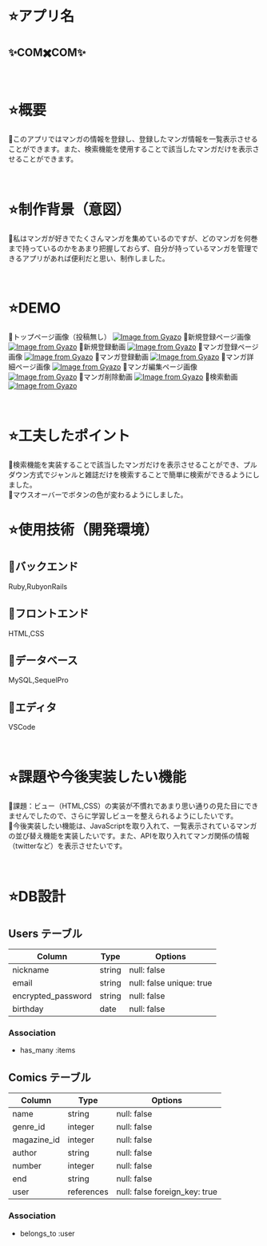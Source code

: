 # ⭐アプリ名
## ✨COM✖️COM✨
<br>

# ⭐概要
🔸このアプリではマンガの情報を登録し、登録したマンガ情報を一覧表示させることができます。また、検索機能を使用することで該当したマンガだけを表示させることができます。

<br>

# ⭐制作背景（意図）
🔸私はマンガが好きでたくさんマンガを集めているのですが、どのマンガを何巻まで持っているのかをあまり把握しておらず、自分が持っているマンガを管理できるアプリがあれば便利だと思い、制作しました。

<br>

# ⭐DEMO

🔸トップページ画像（投稿無し）
[![Image from Gyazo](https://i.gyazo.com/64f94e1cc7124298c23c6fc917c626ec.jpg)](https://gyazo.com/64f94e1cc7124298c23c6fc917c626ec)
🔸新規登録ページ画像
[![Image from Gyazo](https://i.gyazo.com/fe202779225e16ac98fcb070c13409d7.jpg)](https://gyazo.com/fe202779225e16ac98fcb070c13409d7)
🔸新規登録動画
[![Image from Gyazo](https://i.gyazo.com/5b5e6d128b232f5526da16b302fa85bb.gif)](https://gyazo.com/5b5e6d128b232f5526da16b302fa85bb)
🔸マンガ登録ページ画像
[![Image from Gyazo](https://i.gyazo.com/3a7febbb75b59f18cab2c340f87852a0.jpg)](https://gyazo.com/3a7febbb75b59f18cab2c340f87852a0)
🔸マンガ登録動画
[![Image from Gyazo](https://i.gyazo.com/a63931ef1a784ec83ebe993618b036f1.gif)](https://gyazo.com/a63931ef1a784ec83ebe993618b036f1)
🔸マンガ詳細ページ画像
[![Image from Gyazo](https://i.gyazo.com/3eb50bb26692997e7204a640b2790b70.jpg)](https://gyazo.com/3eb50bb26692997e7204a640b2790b70)
🔸マンガ編集ページ画像
[![Image from Gyazo](https://i.gyazo.com/5cf29b998d4a574141211d201e9a92b9.jpg)](https://gyazo.com/5cf29b998d4a574141211d201e9a92b9)
🔸マンガ削除動画
[![Image from Gyazo](https://i.gyazo.com/09e9fa2b21bea9cec83a9680faa03911.gif)](https://gyazo.com/09e9fa2b21bea9cec83a9680faa03911)
🔸検索動画
[![Image from Gyazo](https://i.gyazo.com/5fb517d596b1d09b7311a0a33758f14f.gif)](https://gyazo.com/5fb517d596b1d09b7311a0a33758f14f)

<br>

# ⭐工夫したポイント
🔸検索機能を実装することで該当したマンガだけを表示させることができ、プルダウン方式でジャンルと雑誌だけを検索することで簡単に検索ができるようにしました。</br>
🔸マウスオーバーでボタンの色が変わるようにしました。
<br>

# ⭐使用技術（開発環境）

## 🔸バックエンド
Ruby,RubyonRails

## 🔸フロントエンド
HTML,CSS

## 🔸データベース
MySQL,SequelPro

## 🔸エディタ
VSCode

<br>

# ⭐課題や今後実装したい機能

🔸課題：ビュー（HTML,CSS）の実装が不慣れであまり思い通りの見た目にできませんでしたので、さらに学習しビューを整えられるようにしたいです。
<br>🔸今後実装したい機能は、JavaScriptを取り入れて、一覧表示されているマンガの並び替え機能を実装したいです。また、APIを取り入れてマンガ関係の情報（twitterなど）を表示させたいです。

<br>

# ⭐DB設計
## Users テーブル

| Column              | Type   | Options                  |
| ------------------- | ------ | ------------------------ |
| nickname            | string | null: false              |
| email               | string | null: false unique: true |
| encrypted_password  | string | null: false              |
| birthday            | date   | null: false              |

### Association

- has_many :items

## Comics テーブル

| Column       | Type       | Options                       |
| ------------ | ---------- | ----------------------------- |
| name         | string     | null: false                   |
| genre_id     | integer    | null: false                   |
| magazine_id  | integer    | null: false                   |
| author       | string     | null: false                   |
| number       | integer    | null: false                   |
| end          | string     | null: false                   |
| user         | references | null: false foreign_key: true |

### Association

- belongs_to :user
